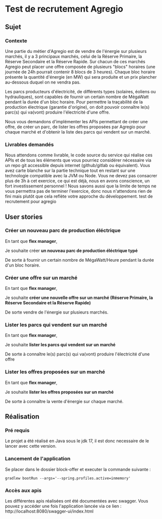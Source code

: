 # Test de recrutement Agregio

## Sujet

### Contexte 
Une partie du métier d'Agregio est de vendre de l'énergie sur plusieurs marchés, il y a 3 principaux marchés, celui de la Réserve Primaire, la Réserve Secondaire et la Réserve Rapide. 
Sur chacun de ces marchés Agregio peut placer une offre composée de plusieurs "blocs" horaires (une journée de 24h pourrait contenir 8 blocs de 3 heures). 
Chaque bloc horaire présente la quantité d'énergie (en MW) qui sera produite et un prix plancher au-dessous duquel on ne vendra pas.

Les parcs producteurs d'électricité, de différents types (solaires, éoliens ou hydrauliques), sont capables de fournir un certain nombre de MégaWatt pendant la durée d'un bloc horaire. 
Pour permettre la traçabilité de la production électrique (garantie d'origine), on doit pouvoir connaître le(s) parc(s) qui va(vont) produire l'électricité d'une offre.

Nous vous demandons d'implémenter les APIs permettant de créer une offre, de créer un parc, de lister les offres proposées par Agregio pour chaque marché et d'obtenir la liste des parcs qui vendent sur un marché.

### Livrables demandés
Nous attendons comme livrable, le code source du service qui réalise ces APIs et de tous les éléments que vous pourriez considérer nécessaire via un repo git accessible depuis internet (github/gitlab ou équivalent). Vous avez carte blanche sur la partie technique tout en restant sur une technologie compatible avec la JVM ou Node.
Vous ne devez pas consacrer plus de 3h à cet exercice, ce qui est déjà, nous en avons conscience, un fort investissement personnel !
Nous savons aussi que la limite de temps ne vous permettra pas de terminer l'exercice, donc nous n'attendons rien de fini mais plutôt que cela reflète votre approche du développement.
test de recrutement pour agregio

## User stories 
### Créer un nouveau parc de production éléctrique
En tant que **flex manager**,

Je souhaite créer **un nouveau parc de production éléctrique typé**

De sorte à fournir un certain nombre de MégaWatt/Heure pendant la durée d'un bloc horaire.

### Créer une offre sur un marché
En tant que **flex manager**,

Je souhaite **créer une nouvelle offre sur un marché (Réserve Primaire, la Réserve Secondaire et la Réserve Rapide)**

De sorte vendre de l'énergie sur plusieurs marchés.

### Lister les parcs qui vendent sur un marché
En tant que **flex manager**,

Je souhaite **lister les parcs qui vendent sur un marché**

De sorte à connaître le(s) parc(s) qui va(vont) produire l'électricité d'une offre

### Lister les offres proposées sur un marché
En tant que **flex manager**,

Je souhaite **lister les offres proposées sur un marché**

De sorte à connaître la vente d'énergie sur chaque marché.

## Réalisation

### Pré requis

Le projet a été réalisé en Java sous le jdk 17, il est donc necessaire de le lancer avec cette version.


### Lancement de l'application

Se placer dans le dossier block-offer et executer la commande suivante :

```
gradlew bootRun --args='--spring.profiles.active=inmemory'
```

### Accès aux apis

Les différentes apis réalisées ont été documentées avec swagger. Vous pouvez y accéder une fois l'application lancée via ce lien : http://localhost:8080/swagger-ui/index.html